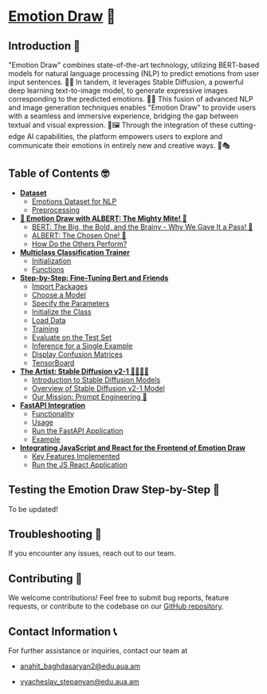 # [Emotion Draw](https://vyacheslavstepanyan1.github.io/Emotion_Draw/user_guide/) 🎨

## **Introduction 👋**

"Emotion Draw" combines state-of-the-art technology, utilizing BERT-based models for natural language processing (NLP) to predict emotions from user input sentences. 🤖💬 In tandem, it leverages Stable Diffusion, a powerful deep learning text-to-image model, to generate expressive images corresponding to the predicted emotions. 🎨✨ This fusion of advanced NLP and image generation techniques enables "Emotion Draw" to provide users with a seamless and immersive experience, bridging the gap between textual and visual expression. 🌟🖼️ Through the integration of these cutting-edge AI capabilities, the platform empowers users to explore and communicate their emotions in entirely new and creative ways. 🚀🎭


## **Table of Contents 🤓**

- [**Dataset**](https://vyacheslavstepanyan1.github.io/Emotion_Draw/data/)
    - [Emotions Dataset for NLP](https://vyacheslavstepanyan1.github.io/Emotion_Draw/data/#emotions-dataset-for-nlp)
    - [Preprocessing](https://vyacheslavstepanyan1.github.io/Emotion_Draw/data/#preprocessing)
- [**🎨 Emotion Draw with ALBERT: The Mighty Mite! 🤖**](https://vyacheslavstepanyan1.github.io/Emotion_Draw/bert/)
    - [BERT: The Big, the Bold, and the Brainy - Why We Gave It a Pass! 🫣](https://vyacheslavstepanyan1.github.io/Emotion_Draw/bert/#bert-the-big-the-bold-and-the-brainy-why-we-gave-it-a-pass)
    - [ALBERT: The Chosen One! 🚀](https://vyacheslavstepanyan1.github.io/Emotion_Draw/bert/#albert-the-chosen-one)
    - [How Do the Others Perform?](https://vyacheslavstepanyan1.github.io/Emotion_Draw/bert/#how-do-the-others-perform)
- [**Multiclass Classification Trainer**](https://vyacheslavstepanyan1.github.io/Emotion_Draw/model/)
    - [Initialization](https://vyacheslavstepanyan1.github.io/Emotion_Draw/model/#initialization-init)
    - [Functions](https://vyacheslavstepanyan1.github.io/Emotion_Draw/model/#functions)
- [**Step-by-Step: Fine-Tuning Bert and Friends**](https://vyacheslavstepanyan1.github.io/Emotion_Draw/step_by_step/)
    - [Import Packages](https://vyacheslavstepanyan1.github.io/Emotion_Draw/step_by_step/#import-packages)
    - [Choose a Model](https://vyacheslavstepanyan1.github.io/Emotion_Draw/step_by_step/#choose-a-model)
    - [Specify the Parameters](https://vyacheslavstepanyan1.github.io/Emotion_Draw/step_by_step/#specify-the-parameters)
    - [Initialize the Class](https://vyacheslavstepanyan1.github.io/Emotion_Draw/step_by_step/#initialize-the-class)
    - [Load Data](https://vyacheslavstepanyan1.github.io/Emotion_Draw/step_by_step/#load-data)
    - [Training](https://vyacheslavstepanyan1.github.io/Emotion_Draw/step_by_step/#training)
    - [Evaluate on the Test Set](https://vyacheslavstepanyan1.github.io/Emotion_Draw/step_by_step/#evaluate-on-the-test-set)
    - [Inference for a Single Example](https://vyacheslavstepanyan1.github.io/Emotion_Draw/step_by_step/#inference-for-a-single-example)
    - [Display Confusion Matrices](https://vyacheslavstepanyan1.github.io/Emotion_Draw/step_by_step/#display-confusion-matrices)
    - [TensorBoard](https://vyacheslavstepanyan1.github.io/Emotion_Draw/step_by_step/#tensorboard)
- [**The Artist: Stable Diffusion v2-1 👨🏻‍🎨🎨**](https://vyacheslavstepanyan1.github.io/Emotion_Draw/diffusion/)
    - [Introduction to Stable Diffusion Models](https://vyacheslavstepanyan1.github.io/Emotion_Draw/diffusion/#introduction-to-stable-diffusion-models)
    - [Overview of Stable Diffusion v2-1 Model](https://vyacheslavstepanyan1.github.io/Emotion_Draw/diffusion/#overview-of-stable-diffusion-v2-1-model)
    - [Our Mission: Prompt Engineering 💬](https://vyacheslavstepanyan1.github.io/Emotion_Draw/diffusion/#our-mission-prompt-engineering)
- [**FastAPI Integration**](https://vyacheslavstepanyan1.github.io/Emotion_Draw/fast_api/)
    - [Functionality](https://vyacheslavstepanyan1.github.io/Emotion_Draw/fast_api/#functionality)
    - [Usage](https://vyacheslavstepanyan1.github.io/Emotion_Draw/fast_api/#usage)
    - [Run the FastAPI Application](https://vyacheslavstepanyan1.github.io/Emotion_Draw/fast_api/#run-the-fastapi-application)
    - [Example](https://vyacheslavstepanyan1.github.io/Emotion_Draw/fast_api/#example)
- [**Integrating JavaScript and React for the Frontend of Emotion Draw**](https://vyacheslavstepanyan1.github.io/Emotion_Draw/js/)
    - [Key Features Implemented](https://vyacheslavstepanyan1.github.io/Emotion_Draw/js/#key-features-implemented)
    - [Run the JS React Application](https://vyacheslavstepanyan1.github.io/Emotion_Draw/js/#run-the-js-react-application)


## **Testing the Emotion Draw Step-by-Step 👣**

To be updated!

## **Troubleshooting 🎯**

If you encounter any issues, reach out to our team.

## **Contributing 🤝**

We welcome contributions! Feel free to submit bug reports, feature requests, or contribute to the codebase on our [GitHub repository](https://github.com/vyacheslavstepanyan1/Emotion_Draw).

## **Contact Information 📞**

For further assistance or inquiries, contact our team at 

* [anahit_baghdasaryan2@edu.aua.am](mailto:anahit_baghdasaryan3@edu.aua.am)

* [vyacheslav_stepanyan@edu.aua.am](mailto:vyacheslav_stepanyan@edu.aua.am)
